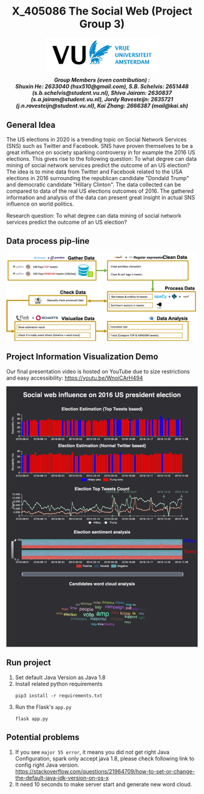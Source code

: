 <h1 align="center">X_405086 The Social Web (Project Group 3)</h1>

<p align="center">
    <img src="_documents/vu_logo.png" width="300" align="center">
</p>

<p align="center">
    <i>
        <b>
        Group Members (even contribution) : <br>
        Shuxin He: 2633040 (hsx510@gmail.com), 
        S.B. Schelvis: 2651448 (s.b.schelvis@student.vu.nl), 
        Shiva Jairam: 2630837 (s.a.jairam@student.vu.nl), 
        Jordy Ravesteijn: 2635721 (j.n.ravesteijn@student.vu.nl), 
        Kai Zhang: 2666387 (mail@kai.sh)
        </b>
    </i>
</p>


## General Idea

The US elections in 2020 is a trending topic on Social Network Services (SNS) such as Twitter and Facebook. SNS have proven themselves to be a great influence on society sparking controversy in for example the 2016 US elections. This gives rise to the following question: To what degree can data mining of social network services predict the outcome of an US election? The idea is to mine data from Twitter and Facebook related to the USA elections in 2016 surrounding the republican candidate "Dondald Trump" and democratic candidate "Hillary Clinton". The data collected can be compared to data of the real US elections outcomes of 2016. The gathered information and analysis of the data can present great insight in actual SNS influence on world politics.

Research question: To what degree can data mining of social network services predict the outcome of an US election?

## Data process pip-line
<p align="center">
    <img src="_documents/process_pipline.png" width="900" align="center">
</p>

## Project Information Visualization Demo
Our final presentation video is hosted on YouTube due to size restrictions and easy accessibility: https://youtu.be/WnoiCArH494

<p align="center">
    <img src="_documents/Screen-Capture.png" width="900" align="center">
</p>

## Run project
1. Set default Java Version as Java 1.8
2. Install related python requirements
    ```shell
    pip3 install -r requirements.txt
    ```
3. Run the Flask's `app.py`
    ```shell
    flask app.py
    ```
## Potential problems
1. If you see `major 55 error`, it means you did not get right Java Configuration, spark only accept java 1.8, please check following link to config right Java version. https://stackoverflow.com/questions/21964709/how-to-set-or-change-the-default-java-jdk-version-on-os-x
2. It need 10 seconds to make server start and generate new word cloud.

